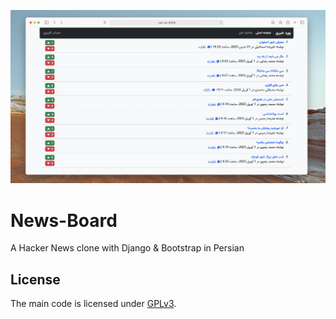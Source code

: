 ![FOSS4News_screenshot](doc/img/screenshot.png)

# News-Board
A Hacker News clone with Django &amp; Bootstrap in Persian

## License

The main code is licensed under [GPLv3](https://github.com/sadraiiali/FOSS4News/blob/master/LICENSE).
